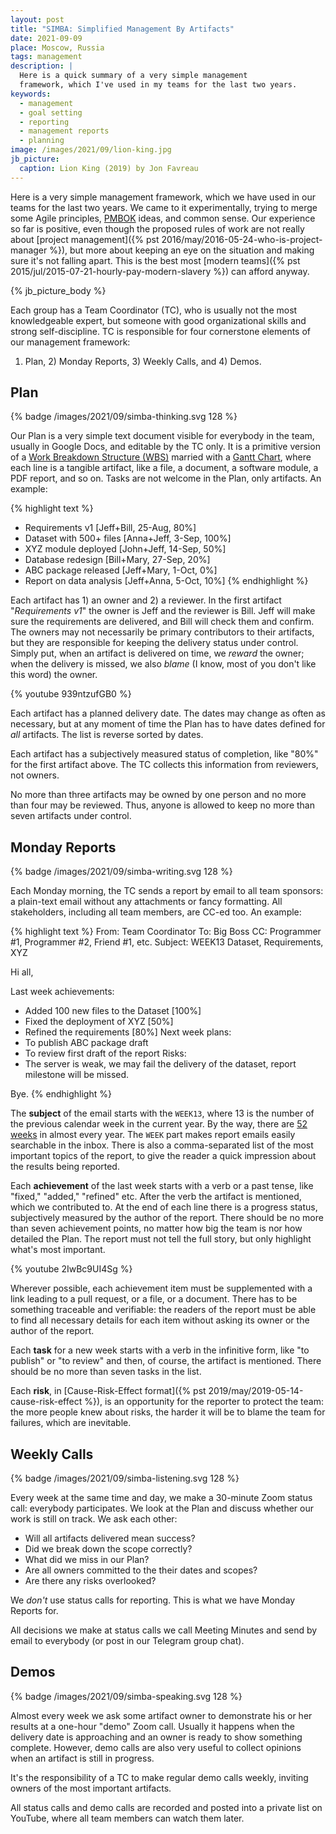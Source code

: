 ```yaml
---
layout: post
title: "SIMBA: Simplified Management By Artifacts"
date: 2021-09-09
place: Moscow, Russia
tags: management
description: |
  Here is a quick summary of a very simple management
  framework, which I've used in my teams for the last two years.
keywords:
  - management
  - goal setting
  - reporting
  - management reports
  - planning
image: /images/2021/09/lion-king.jpg
jb_picture:
  caption: Lion King (2019) by Jon Favreau
---
```


Here is a very simple management framework, which we have used in 
our teams for the last two years. We came to it experimentally,
trying to merge some Agile principles, 
[PMBOK](https://en.wikipedia.org/wiki/Project_Management_Body_of_Knowledge) ideas, and
common sense. Our experience so far is positive, even though
the proposed rules of work are not really about 
[project management]({% pst 2016/may/2016-05-24-who-is-project-manager %}), 
but more about keeping an eye on the situation and making sure
it's not falling apart. This is the best most 
[modern teams]({% pst 2015/jul/2015-07-21-hourly-pay-modern-slavery %}) 
can afford anyway.

<!--more-->

{% jb_picture_body %}

Each group has a Team Coordinator (TC), who is usually not the most
knowledgeable expert, but someone with good organizational
skills and strong self-discipline. TC is responsible for 
four cornerstone elements of our management framework: 
1) Plan, 2) Monday Reports, 3) Weekly Calls, and 4) Demos.

## Plan

{% badge /images/2021/09/simba-thinking.svg 128 %}

Our Plan is a very simple text document visible for everybody in the
team, usually in Google Docs, and editable by the TC only. 
It is a primitive version of a 
[Work Breakdown Structure (WBS)](https://en.wikipedia.org/wiki/Work_breakdown_structure)
married with a 
[Gantt Chart](https://en.wikipedia.org/wiki/Gantt_chart),
where each line is a tangible artifact, like a file, a document,
a software module, a PDF report, and so on. Tasks are not welcome
in the Plan, only artifacts. An example:

{% highlight text %}
- Requirements v1 [Jeff+Bill, 25-Aug, 80%]
- Dataset with 500+ files [Anna+Jeff, 3-Sep, 100%]
- XYZ module deployed [John+Jeff, 14-Sep, 50%]
- Database redesign [Bill+Mary, 27-Sep, 20%]
- ABC package released [Jeff+Mary, 1-Oct, 0%]
- Report on data analysis [Jeff+Anna, 5-Oct, 10%]
{% endhighlight %}

Each artifact has 1) an owner and 2) a reviewer. 
In the first artifact "_Requirements v1_" the owner is Jeff and 
the reviewer is Bill. Jeff will make sure the requirements
are delivered, and Bill will check them and confirm. 
The owners may not necessarily
be primary contributors to their artifacts, but they are responsible for
keeping the delivery status under control. 
Simply put, when an artifact is delivered on time, we _reward_
the owner; when the delivery is missed, we also _blame_ (I know, most of you
don't like this word) the owner.

{% youtube 939ntzufGB0 %}

Each artifact has a planned delivery date. The dates may
change as often as necessary, but at any moment of time
the Plan has to have dates defined for _all_ artifacts.
The list is reverse sorted by dates.

Each artifact has a subjectively measured status of completion,
like "80%" for the first artifact above. The TC collects this
information from reviewers, not owners.

No more than three artifacts may be owned by one person 
and no more than four may be reviewed. Thus, anyone
is allowed to keep no more than seven artifacts under control.

## Monday Reports

{% badge /images/2021/09/simba-writing.svg 128 %}

Each Monday morning, the TC sends a report by email
to all team sponsors: a plain-text email without
any attachments or fancy formatting. All stakeholders,
including all team members, are CC-ed too.
An example:

{% highlight text %}
From: Team Coordinator
To: Big Boss
CC: Programmer #1, Programmer #2, Friend #1, etc.
Subject: WEEK13 Dataset, Requirements, XYZ 

Hi all,

Last week achievements:
- Added 100 new files to the Dataset [100%]
- Fixed the deployment of XYZ [50%]
- Refined the requirements [80%]
Next week plans:
- To publish ABC package draft
- To review first draft of the report
Risks:
- The server is weak, we may fail the delivery
  of the dataset, report milestone will be missed.

Bye.
{% endhighlight %}

The **subject** of the email starts with the `WEEK13`, where
13 is the number of the previous calendar week 
in the current year. By the way, 
there are [52 weeks](https://en.wikipedia.org/wiki/ISO_week_date) 
in almost every year.
The `WEEK` part makes report emails easily searchable in the inbox.
There is also a comma-separated list of the most important topics of the report,
to give the reader a quick impression about the results being reported.

Each **achievement** of the last week starts with a verb or a past
tense, like "fixed," "added," "refined" etc. After the verb
the artifact is mentioned, which we contributed to. At the end 
of each line there is a progress status, subjectively measured
by the author of the report. There should be no more than seven
achievement points, no matter how big the team is nor how detailed
the Plan. The report must not tell the full story, but only 
highlight what's most important.

{% youtube 2IwBc9UI4Sg %}

Wherever possible, each achievement item must be supplemented
with a link leading to a pull request, or a file, or a document.
There has to be something traceable and verifiable: the readers
of the report must be able to find all necessary details for
each item without asking its owner or the author of the report.

Each **task** for a new week starts with a verb in the infinitive
form, like "to publish" or "to review" and then, of course,
the artifact is mentioned. There should be no more than seven
tasks in the list.

Each **risk**, in [Cause-Risk-Effect format]({% pst 2019/may/2019-05-14-cause-risk-effect %}), 
is an opportunity for the reporter to protect the team:
the more people knew about risks, the harder it will be to blame
the team for failures, which are inevitable.

## Weekly Calls

{% badge /images/2021/09/simba-listening.svg 128 %}

Every week at the same time and day, 
we make a 30-minute Zoom status call: everybody participates.
We look at the Plan and discuss whether our work is still on track.
We ask each other:

  - Will all artifacts delivered mean success?
  - Did we break down the scope correctly?
  - What did we miss in our Plan?
  - Are all owners committed to the their dates and scopes?
  - Are there any risks overlooked?

We _don't_ use status calls for reporting. This is what we have
Monday Reports for.

All decisions we make at status calls we call Meeting Minutes and send by email to everybody (or post in our Telegram group chat).

## Demos

{% badge /images/2021/09/simba-speaking.svg 128 %}

Almost every week we ask some artifact owner to demonstrate his or her
results at a one-hour "demo" Zoom call. Usually it happens when
the delivery date is approaching and an owner is ready to 
show something complete. However, demo calls are also very useful
to collect opinions when an artifact is still in progress.

It's the responsibility of a TC to make regular demo calls weekly,
inviting owners of the most important artifacts.

All status calls and demo calls are recorded and posted into 
a private list on YouTube, where all team members can watch them
later.
